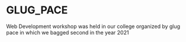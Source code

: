 # GLUG_PACE
Web Development workshop was held in our college organized by glug pace in which we bagged second in the year 2021
